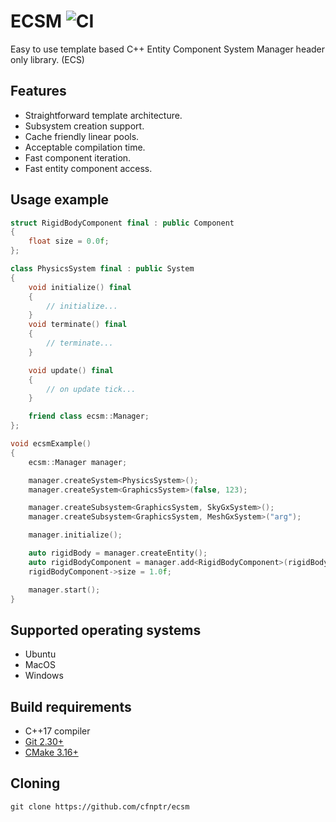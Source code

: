 # ECSM ![CI](https://github.com/cfnptr/ecsm/actions/workflows/cmake.yml/badge.svg)

Easy to use template based C++ Entity Component System Manager header only library. (ECS)

## Features

* Straightforward template architecture.
* Subsystem creation support.
* Cache friendly linear pools.
* Acceptable compilation time.
* Fast component iteration.
* Fast entity component access.

## Usage example

```c++
struct RigidBodyComponent final : public Component
{
    float size = 0.0f;
};

class PhysicsSystem final : public System
{
    void initialize() final
    {
        // initialize...
    }
    void terminate() final
    {
        // terminate...
    }

    void update() final
    {
        // on update tick...
    }

    friend class ecsm::Manager;
};

void ecsmExample()
{
    ecsm::Manager manager;

    manager.createSystem<PhysicsSystem>();
    manager.createSystem<GraphicsSystem>(false, 123);

    manager.createSubsystem<GraphicsSystem, SkyGxSystem>();
    manager.createSubsystem<GraphicsSystem, MeshGxSystem>("arg");

    manager.initialize();

    auto rigidBody = manager.createEntity();
    auto rigidBodyComponent = manager.add<RigidBodyComponent>(rigidBody);
    rigidBodyComponent->size = 1.0f;

    manager.start();
}
```

## Supported operating systems

* Ubuntu
* MacOS
* Windows

## Build requirements

* C++17 compiler
* [Git 2.30+](https://git-scm.com/)
* [CMake 3.16+](https://cmake.org/)

## Cloning

```
git clone https://github.com/cfnptr/ecsm
```
